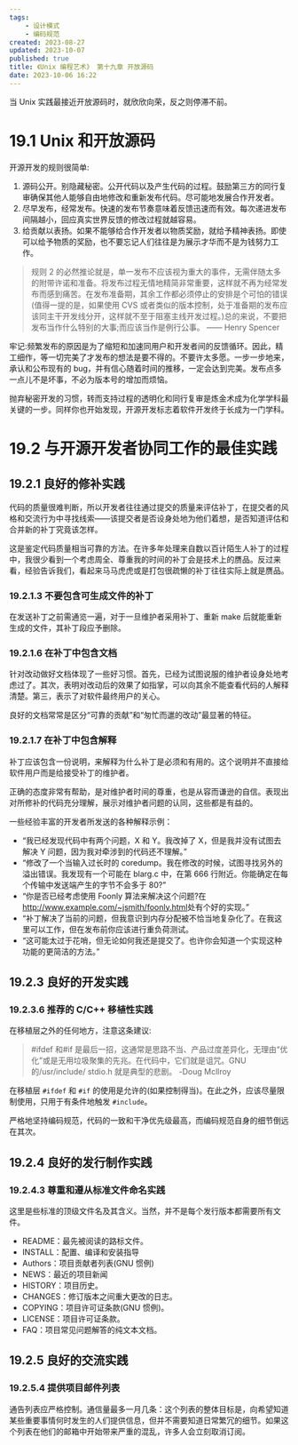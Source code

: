 ```yaml
---
tags:
    - 设计模式
    - 编码规范
created: 2023-08-27
updated: 2023-10-07
published: true
title: 《Unix 编程艺术》 第十九章 开放源码
date: 2023-10-06 16:22
---
```


当 Unix 实践最接近开放源码时，就欣欣向荣，反之则停滞不前。

# 19.1 Unix 和开放源码

开源开发的规则很简单:

1. 源码公开。别隐藏秘密。公开代码以及产生代码的过程。鼓励第三方的同行复审确保其他人能够自由地修改和重新发布代码。尽可能地发展合作开发者。
2. 尽早发布，经常发布。快速的发布节奏意味着反馈迅速而有效。每次递进发布间隔越小，回应真实世界反馈的修改过程就越容易。
3. 给贡献以表扬。如果不能够给合作开发者以物质奖励，就给予精神表扬。即使可以给予物质的奖励，也不要忘记人们往往是为展示才华而不是为钱努力工作。

> 规则 2 的必然推论就是，单一发布不应该视为重大的事件，无需伴随太多的附带许诺和准备。将发布过程无情地精简非常重要，这样就不再为经常发布而感到痛苦。在发布准备期，其余工作都必须停止的安排是个可怕的错误(值得一提的是，如果使用 CVS 或者类似的版本控制，处于准备期的发布应该同主干开发线分开，这样就不至于阻塞主线开发过程。)总的来说，不要把发布当作什么特别的大事;而应该当作是例行公事。
> —— Henry Spencer

牢记:频繁发布的原因是为了缩短和加速同用户和开发者间的反馈循环。因此，精工细作，等一切完美了才发布的想法是要不得的。不要许太多愿。一步一步地来，承认和公布现有的 bug，并有信心随着时间的推移，一定会达到完美。发布点多一点儿不是坏事，不必为版本号的增加而烦恼。

抛弃秘密开发的习惯，转而支持过程的透明化和同行复审是炼金术成为化学学科最关键的一步。同样你也开始发现，开源开发标志着软件开发终于长成为一门学科。

# 19.2 与开源开发者协同工作的最佳实践

## 19.2.1 良好的修补实践

代码的质量很难判断，所以开发者往往通过提交的质量来评估补丁，在提交者的风格和交流行为中寻找线索——该提交者是否设身处地为他们着想，是否知道评估和合并新的补丁究竟该怎样。

这是鉴定代码质量相当可靠的方法。在许多年处理来自数以百计陌生人补丁的过程中，我很少看到一个考虑周全、尊重我的时间的补丁会是技术上的赝品。反过来看，经验告诉我们，看起来马马虎虎或是打包很疏懒的补丁往往实际上就是赝品。

### 19.2.1.3 不要包含可生成文件的补丁

在发送补丁之前需通览一遍，对于一旦维护者采用补丁、重新 make 后就能重新生成的文件，其补丁段应予删除。

### 19.2.1.6 在补丁中包含文档

针对改动做好文档体现了一些好习惯。首先，已经为试图说服的维护者设身处地考虑过了。其次，表明对改动后的效果了如指掌，可以向其余不能查看代码的人解释清楚。第三，表示了对软件最终用户的关心。

良好的文档常常是区分“可靠的贡献”和“匆忙而邋的改动”最显著的特征。

### 19.2.1.7 在补丁中包含解释

补丁应该包含一份说明，来解释为什么补丁是必须和有用的。这个说明并不直接给软件用户而是给接受补丁的维护者。

正确的态度非常有帮助，是对维护者时间的尊重，也是从容而谦逊的自信。表现出对所修补的代码充分理解，展示对维护者问题的认同，这些都是有益的。

一些经验丰富的开发者所发送的各种解释示例：

-   “我已经发现代码中有两个问题，X 和 Y。我改掉了 X，但是我并没有试图去解决 Y 问题，因为我对牵涉到的代码还不理解。”
-   “修改了一个当输入过长时的 coredump。我在修改的时候，试图寻找另外的溢出错误。我发现有一个可能在 blarg.c 中，在第 666 行附近。你能确定在每个传输中发送端产生的字节不会多于 80?”
-   “你是否已经考虑使用 Foonly 算法来解决这个问题?在<http://www.example.com/~jsmith/foonly.html>处有个好的实现。”
-   “补丁解决了当前的问题，但我意识到内存分配被不恰当地复杂化了。在我这里可以工作，但在发布前你应该进行重负荷测试。
-   “这可能太过于花哨，但无论如何我还是提交了。也许你会知道一个实现这种功能的更简洁的方法。”

## 19.2.3 良好的开发实践

### 19.2.3.6 推荐的 C/C++ 移植性实践

在移植层之外的任何地方，注意这条建议:

> #ifdef 和#if 是最后一招，这通常是思路不当、产品过度差异化，无理由“优化”或是无用垃圾聚集的先兆。在代码中，它们就是诅咒。GNU 的/usr/include/ stdio.h 就是典型的悲剧。
> -Doug Mcllroy

在移植层 `#ifdef` 和 `#if` 的使用是允许的(如果控制得当)。在此之外，应该尽量限制使用，只用于有条件地触发 `#include`。

严格地坚持编码规范，代码的一致和干净优先级最高，而编码规范自身的细节倒远在其次。

## 19.2.4 良好的发行制作实践

### 19.2.4.3 尊重和遵从标准文件命名实践

这里是些标准的顶级文件名及其含义。当然，并不是每个发行版本都需要所有文件。

-   README：最先被阅读的路标文件。
-   INSTALL：配置、编译和安装指导
-   Authors：项目贡献者列表(GNU 惯例)
-   NEWS：最近的项目新闻
-   HISTORY：项目历史。
-   CHANGES：修订版本之间重大更改的日志。
-   COPYING：项目许可证条款(GNU 惯例)。
-   LICENSE：项目许可证条款。
-   FAQ：项目常见问题解答的纯文本文档。

## 19.2.5 良好的交流实践

### 19.2.5.4 提供项目邮件列表

通告列表应严格控制。通信量最多一月几条：这个列表的整体目标是，向希望知道某些重要事情何时发生的人们提供信息，但并不需要知道日常繁冗的细节。如果这个列表在他们的邮箱中开始带来严重的混乱，许多人会立刻取消订阅。

